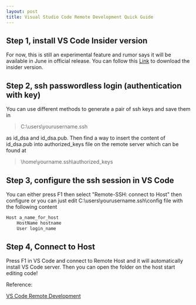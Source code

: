 ```yaml
---
layout: post
title: Visual Studio Code Remote Development Quick Guide
---
```


## Step 1, install VS Code Insider version
For now, this is still an experimental feature and rumor says it will be available in June in official release. You can follow this [Link](https://code.visualstudio.com/insiders/) to download the insider version.

## Step 2, ssh passwordless login (authentication with key)
You can use different methods to generate a pair of ssh keys and save them in 

> C:\users\yourusername\.ssh

as id_dsa and id_dsa.pub. Then find a way to insert the content of id_dsa.pub into authorized_keys file on the remote server which can be found at

> \home\yourname\.ssh\authorized_keys


## Step 3, configure the ssh session in VS Code
You can either press F1 then select "Remote-SSH: connect to Host" then configure or you can just edit C:\users\yourusername\.ssh\config file with the following content

```bash
Host a_name_for_host
    HostName hostname
    User login_name
```
 
 ## Step 4, Connect to Host
 Press F1 in VS Code and connect to Remote Host and it will automatically install VS Code server. Then you can open the folder on the host start editing code!
 
    

Reference:

[VS Code Remote Development](https://code.visualstudio.com/docs/remote/ssh)
